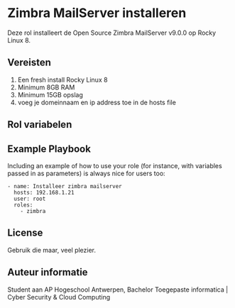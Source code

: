 Zimbra MailServer installeren
=========

Deze rol installeert de Open Source Zimbra MailServer v9.0.0 op Rocky Linux 8.

Vereisten
------------

1. Een fresh install Rocky Linux 8
2. Minimum 8GB RAM
3. Minimum 15GB opslag
4. voeg je domeinnaam en ip address toe in de hosts file

Rol variabelen
--------------

Example Playbook
----------------

Including an example of how to use your role (for instance, with variables passed in as parameters) is always nice for users too:

    - name: Installeer zimbra mailserver
      hosts: 192.168.1.21
      user: root
      roles:
        - zimbra

License
-------

Gebruik die maar, veel plezier.

Auteur informatie
------------------

Student aan AP Hogeschool Antwerpen, Bachelor Toegepaste informatica | Cyber Security & Cloud Computing
